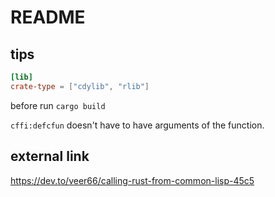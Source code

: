 # README #

## tips ##

```toml
[lib]
crate-type = ["cdylib", "rlib"]
```

before run `cargo build`

`cffi:defcfun` doesn't have to have arguments of the function.

## external link ##

https://dev.to/veer66/calling-rust-from-common-lisp-45c5


